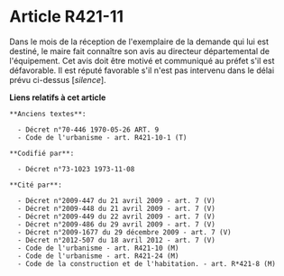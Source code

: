 # Article R421-11

Dans le mois de la réception de l'exemplaire de la demande qui lui est destiné, le maire fait connaître son avis au directeur
départemental de l'équipement. Cet avis doit être motivé et communiqué au préfet s'il est défavorable. Il est réputé
favorable s'il n'est pas intervenu dans le délai prévu ci-dessus [*silence*].

**Liens relatifs à cet article**

	**Anciens textes**:

	  - Décret n°70-446 1970-05-26 ART. 9
	  - Code de l'urbanisme - art. R421-10-1 (T)

	**Codifié par**:

	  - Décret n°73-1023 1973-11-08

	**Cité par**:

	  - Décret n°2009-447 du 21 avril 2009 - art. 7 (V)
	  - Décret n°2009-448 du 21 avril 2009 - art. 7 (V)
	  - Décret n°2009-449 du 22 avril 2009 - art. 7 (V)
	  - Décret n°2009-486 du 29 avril 2009 - art. 7 (V)
	  - Décret n°2009-1677 du 29 décembre 2009 - art. 7 (V)
	  - Décret n°2012-507 du 18 avril 2012 - art. 7 (V)
	  - Code de l'urbanisme - art. R421-10 (M)
	  - Code de l'urbanisme - art. R421-24 (M)
	  - Code de la construction et de l'habitation. - art. R*421-8 (M)
